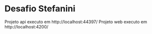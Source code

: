 # Desafio Stefanini

Projeto api executo em http://localhost:44397/
Projeto web executo em http://localhost:4200/

